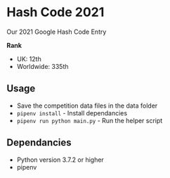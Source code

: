 # Hash Code 2021

Our 2021 Google Hash Code Entry

**Rank**
* UK: 12th
* Worldwide: 335th

## Usage
* Save the competition data files in the data folder
* `pipenv install` - Install dependancies
* `pipenv run python main.py` - Run the helper script

## Dependancies
* Python version 3.7.2 or higher
* pipenv
